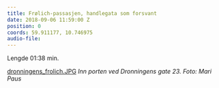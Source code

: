 ```yaml
---
title: Frølich-passasjen, handlegata som forsvant
date: 2018-09-06 11:59:00 Z
position: 0
coords: 59.911177, 10.746975
audio-file: 
---
```


Lengde 01:38 min.


[dronningens_frolich.JPG](/uploads/dronningens_frolich.JPG)
*Inn porten ved Dronningens gate 23. Foto: Mari Paus*